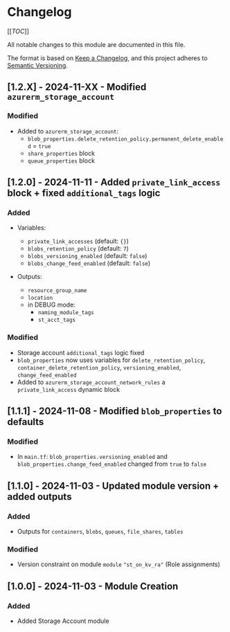 # Changelog
<!-- markdownlint-disable MD024 -->

[[_TOC_]]

All notable changes to this module are documented in this file.

The format is based on [Keep a Changelog](https://keepachangelog.com/en/1.0.0/),
and this project adheres to [Semantic Versioning](https://semver.org/spec/v2.0.0.html).

<!-- ## [Unreleased]
### Added
### Changed
### Removed -->

## [1.2.X] - 2024-11-XX - Modified `azurerm_storage_account`

### Modified

- Added to `azurerm_storage_account`:
  - `blob_properties.delete_retention_policy.permanent_delete_enabled` = `true`
  - `share_properties` block
  - `queue_properties` block

## [1.2.0] - 2024-11-11 - Added `private_link_access` block + fixed `additional_tags` logic

### Added

- Variables:
  - `private_link_accesses` (default: `{}`)
  - `blobs_retention_policy` (default: `7`)
  - `blobs_versioning_enabled` (default: `false`)
  - `blobs_change_feed_enabled` (default: `false`)

- Outputs:
  - `resource_group_name`
  - `location`
  - in DEBUG mode:
    - `naming_module_tags`
    - `st_acct_tags`

### Modified

- Storage account `additional_tags` logic fixed
- `blob_properties` now uses variables for `delete_retention_policy`, `container_delete_retention_policy`, `versioning_enabled`, `change_feed_enabled`
- Added to `azurerm_storage_account_network_rules` a `private_link_access` dynamic block

## [1.1.1] - 2024-11-08 - Modified `blob_properties` to defaults

### Modified

- In `main.tf`: `blob_properties.versioning_enabled` and `blob_properties.change_feed_enabled` changed from `true` to `false`

## [1.1.0] - 2024-11-03 - Updated module version + added outputs

### Added

- Outputs for `containers`, `blobs`, `queues`, `file_shares`, `tables`

### Modified

- Version constraint on module `module` `"st_on_kv_ra"` (Role assignments)

## [1.0.0] - 2024-11-03 - Module Creation

### Added

- Added Storage Account module
